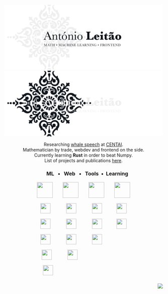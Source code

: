 <img src="assets/header_light.png#gh-light-mode-only">
<img src="assets/header_dark.png#gh-dark-mode-only">

<p align="center">
  Researching <a href="https://www.projectceti.org/">whale speech</a> at <a href="https://centai.eu/home">CENTAI</a>.<br>
  Mathematician by trade, webdev and frontend on the side.<br>
Currently learning <strong>Rust</strong> in order to beat Numpy.<br>
List of projects and publications <a href="https://Antonio-Leitao.github.io">here</a>.<br>
</p>
<!--
<p align="center"><img align="center" src="https://github-readme-stats.vercel.app/api/top-langs?username=antonio-leitao&show_icons=true&locale=en&layout=compact" alt="antonio-leitao" /></p>
-->

<h3 align = "center">
  <p>&nbsp;&nbsp;&emsp;ML&nbsp;&nbsp; • &nbsp;&nbsp;Web&nbsp;&nbsp; • &nbsp;&nbsp;Tools&nbsp; • &nbsp;Learning
</p>
</h3>

<p align="center">
  <img height="50" width="50" src="https://cdn.simpleicons.org/python" />&emsp;&emsp;
  <img height="50" width="50" src="https://cdn.simpleicons.org/javascript" />&emsp;&emsp;
  <img height="50" width="50" src="https://cdn.simpleicons.org/git" />&emsp;&emsp;
  <img height="50" width="50" src="https://cdn.simpleicons.org/rust/B2292D" />
</p>


<p align="center">
  <img height="32" width="32" src="https://cdn.simpleicons.org/tensorflow/gray" /> &emsp;&emsp;&emsp;
  <img height="32" width="32" src="https://cdn.simpleicons.org/svelte/gray" /> &emsp;&emsp;&emsp;
  <img height="32" width="32" src="https://cdn.simpleicons.org/github/gray" />&emsp;&emsp;&emsp;
  <img height="32" width="32" src="https://cdn.simpleicons.org/firebase/gray" />
</p>

<p align="center">
  <img height="32" width="32" src="https://cdn.simpleicons.org/numpy/gray" /> &emsp;&emsp;&emsp;
  <img height="32" width="32" src="https://cdn.simpleicons.org/html5/gray" /> &emsp;&emsp;&emsp;
  <img height="32" width="32" src="https://cdn.simpleicons.org/gnubash/gray" />&emsp;&emsp;&emsp;
  <img height="32" width="32" src="https://cdn.simpleicons.org/flutter/gray" />
</p>

<p align="center">
  <img height="32" width="32" src="https://cdn.simpleicons.org/scipy/gray" /> &emsp;&emsp;&emsp;
  <img height="32" width="32" src="https://cdn.simpleicons.org/css3/gray" /> &emsp;&emsp;&emsp;
  <img height="32" width="32" src="https://cdn.simpleicons.org/visualstudiocode/gray" />
  &emsp;&emsp;&emsp;
  &emsp;&emsp;
</p>
<p align="center">
  <img height="32" width="32" src="https://cdn.simpleicons.org/pandas/gray" /> &emsp;&emsp;&emsp;
  <img height="32" width="32" src="https://cdn.simpleicons.org/vite/gray" /> &emsp;&emsp;&emsp;
  &emsp;&emsp;&emsp;&emsp;
  &emsp;&emsp;&emsp;
</p>
<p align="center">
  <img height="32" width="32" src="https://cdn.simpleicons.org/scikitlearn/gray" /> &emsp;&emsp;&emsp;
  &emsp;&emsp;&emsp;&emsp;
  &emsp;&emsp;&emsp;&emsp;
  &emsp;&emsp;&emsp;&emsp;
</p>


<h3 align="right">
  
![](https://komarev.com/ghpvc/?username=Antonio-Leitao&style=flat)
  
</h3>





